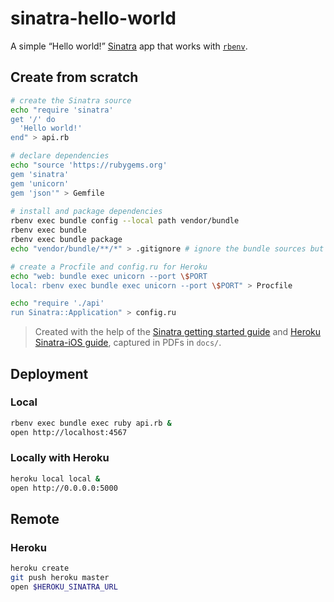 # sinatra-hello-world

A simple “Hello world!” [Sinatra](http://sinatrarb.com) app that works with [`rbenv`](https://github.com/rbenv/rbenv).

## Create from scratch

```sh
# create the Sinatra source
echo "require 'sinatra'
get '/' do
  'Hello world!'
end" > api.rb

# declare dependencies  
echo "source 'https://rubygems.org'
gem 'sinatra'
gem 'unicorn'
gem 'json'" > Gemfile   
  
# install and package dependencies
rbenv exec bundle config --local path vendor/bundle
rbenv exec bundle
rbenv exec bundle package
echo "vendor/bundle/**/*" > .gitignore # ignore the bundle sources but save the packaged caches

# create a Procfile and config.ru for Heroku
echo "web: bundle exec unicorn --port \$PORT
local: rbenv exec bundle exec unicorn --port \$PORT" > Procfile

echo "require './api'
run Sinatra::Application" > config.ru
```

> Created with the help of the [Sinatra getting started guide](http://sinatrarb.com/intro.html) and  [Heroku Sinatra-iOS guide](https://devcenter.heroku.com/articles/getting-started-ios-development-sinatra-cedar), captured in PDFs in `docs/`.

## Deployment

### Local

```sh
rbenv exec bundle exec ruby api.rb &
open http://localhost:4567
```

### Locally with Heroku

```sh
heroku local local &
open http://0.0.0.0:5000
```

## Remote

### Heroku

```sh
heroku create
git push heroku master
open $HEROKU_SINATRA_URL
```

